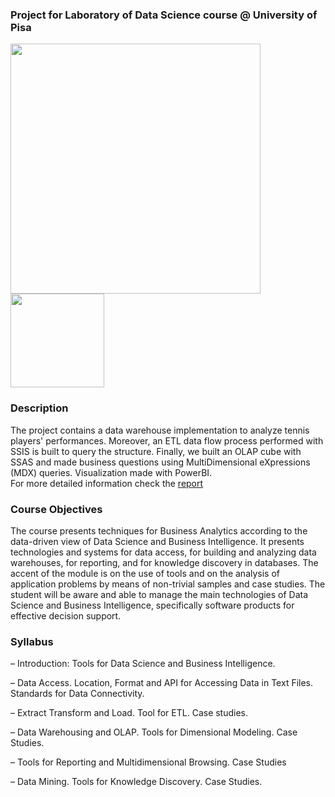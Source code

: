 ### Project for Laboratory of Data Science course @ University of Pisa


<img width = 400px src="https://datasagar.com/illionso_awesome/2015/03/datawarehouse1.png">  <img width=150px src="https://www.plan4res.eu/wp-content/uploads/2018/02/University-of-Pisa-Italy.png" />

### Description
The project contains a data warehouse implementation to analyze tennis players' performances. Moreover, an ETL data flow process performed with SSIS is built to query the structure. Finally, we built an OLAP cube with SSAS and made business questions using MultiDimensional eXpressions (MDX) queries. Visualization made with PowerBI.\
For more detailed information check the [report](https://github.com/francescogemignani/Laboratory-of-Data-Science/blob/main/LDS_files_Group_08/report.pdf)


### Course Objectives
The course presents techniques for Business Analytics according to the data-driven
view of Data Science and Business Intelligence. It presents technologies and systems
for data access, for building and analyzing data warehouses, for reporting, and for
knowledge discovery in databases. The accent of the module is on the use of tools
and on the analysis of application problems by means of non-trivial samples and case
studies. The student will be aware and able to manage the main technologies of
Data Science and Business Intelligence, specifically software products for effective
decision support.

### Syllabus
– Introduction: Tools for Data Science and Business Intelligence.

– Data Access. Location, Format and API for Accessing Data in Text Files.
Standards for Data Connectivity.

– Extract Transform and Load. Tool for ETL. Case studies.

– Data Warehousing and OLAP. Tools for Dimensional Modeling. Case Studies.

– Tools for Reporting and Multidimensional Browsing. Case Studies

– Data Mining. Tools for Knowledge Discovery. Case Studies.
